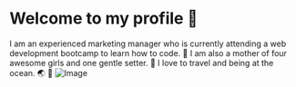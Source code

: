 # Welcome to my profile 👋

I am an experienced marketing manager who is currently attending a web development bootcamp to learn how to code. :penguin: I am also a mother of four awesome girls and one gentle setter. :dog: I love to travel and being at the ocean. :earth_asia: :green_heart: 
 	![Image](https://unsplash.com/de/fotos/KMn4VEeEPR8)
